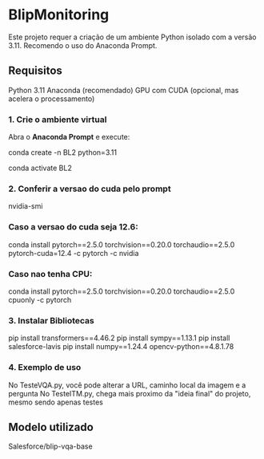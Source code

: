 #  BlipMonitoring

Este projeto requer a criação de um ambiente Python isolado com a versão 3.11. 
Recomendo o uso do Anaconda Prompt.

##  Requisitos

 Python 3.11
 Anaconda (recomendado)
 GPU com CUDA (opcional, mas acelera o processamento)

### 1. Crie o ambiente virtual

Abra o **Anaconda Prompt** e execute:

conda create -n BL2 python=3.11

conda activate BL2

### 2. Conferir a versao do cuda pelo prompt

nvidia-smi

### Caso a versao do cuda seja 12.6:

conda install pytorch==2.5.0 torchvision==0.20.0 torchaudio==2.5.0 pytorch-cuda=12.4 -c pytorch -c nvidia

### Caso nao tenha CPU:

conda install pytorch==2.5.0 torchvision==0.20.0 torchaudio==2.5.0 cpuonly -c pytorch

### 3. Instalar Bibliotecas

pip install transformers==4.46.2
pip install sympy==1.13.1
pip install salesforce-lavis
pip install numpy==1.24.4 opencv-python==4.8.1.78

### 4. Exemplo de uso

No TesteVQA.py, você pode alterar a URL, caminho local da imagem e a pergunta
No TesteITM.py, chega mais proximo da "ideia final" do projeto, mesmo sendo apenas testes

## Modelo utilizado

Salesforce/blip-vqa-base